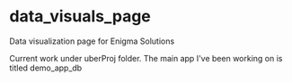 # data_visuals_page
Data visualization page for Enigma Solutions

Current work under uberProj folder. The main app I've been working on is titled demo_app_db
